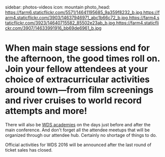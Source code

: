 sidebar: photos-videos
icon: mountain
photo_head: https://farm6.staticflickr.com/5571/14641195685_9a359f8232_b.jpg,https://farm4.staticflickr.com/3903/14637946971_abc1b66c72_b.jpg,https://farm4.staticflickr.com/3923/14640715582_85502e23ab_b.jpg,https://farm4.staticflickr.com/3907/14633991916_bb69de6961_b.jpg

# When main stage sessions end for the afternoon, the good times roll on. Join your fellow attendees at your choice of extracurricular activities around town—from film screenings and river cruises to world record attempts and more!

There will also be [WDS academies](/academies) on the days just before and after the main conference. And don't forget all the attendee meetups that will be organized through our attendee hub. Certainly no shortage of things to do.

<div class="zig-zags_blue"></div>

Official activities for WDS 2016 will be announced after the last round of ticket sales has closed.

<!-- <a name="5k-run"></a>
### Friday, July 11


<div class="collapsable-box collapsable-box-open">
	<a href="https://www.eventbrite.com/e/wds-5k-fun-run-tickets-11776849875"><h4>5K Fun Run</h4></a>
	<h5>7:00–8:00 am</h5>
	<a href="https://www.eventbrite.com/e/wds-5k-fun-run-tickets-11776849875" class="button">Tickets &rarr;</a>
	<div class="collapsable-content">
		<h4>Summary</h4>
		Join WDS veteran attendee Nicole Antoinette (@NicoleLessBS) for a flat and scenic 5k fun run around the historic Portland waterfront!

We'll be meeting in front of the Arlene Schnitzer Concert Hall, running down to the waterfront, and doing the loop that crosses both the Steel and Hawthorne Bridges. All skill levels welcome, of course!
	</div>
</div>

<a name="namaste"></a>

<div class="collapsable-box collapsable-box-open">
	<a href="/2014-world-record"><h4>The Great Namaste</h4></a>
	<h5>8:30–11:30 am</h5>
	<a href="/2014-world-record" class="button">More Info &rarr;</a>
	<div class="collapsable-content">
		<h4>Summary</h4>
		You'd better believe we're coming back this year with another world record attempt. This year, we're tackling the world's longest yoga chain.
		
		At 8:30 AM on Friday, July 11th, you'll join your fellow WDS attendees and local Portlanders as we team up downtown at Pioneer Courthouse Square to bring that record to Portland!

It will take 697 of us to swipe the record away from India. Are you up for it?
	</div>
</div>

<a name="yrp"></a>
### Saturday, July 12

<div class="collapsable-box collapsable-box-open">
	<a href="https://www.eventbrite.com/e/yoga-rocks-the-park-wds-style-tickets-11967895297"><h4>Yoga Rocks The Park - WDS Style</h4></a>
	<h5>1:30–4:00 pm</h5>
	<a href="https://www.eventbrite.com/e/yoga-rocks-the-park-wds-style-tickets-11967895297" class="button">Tickets &rarr;</a>
	<div class="collapsable-content">
		<h4>Summary</h4>
		Join the Movement (literally). Yoga Rocks the Park brings its now global live music, yoga and community cultivating experience to the World Domination Summit.
		
		During this exclusive event, WDS ticket holders will be guided on a sound and movement journey by yoga superstar Jill Knouse and sound guru DJ Drez. This journey will leave you connected to yourself, the WDS community and the power that comes from practicing yoga in the presence of Mother Nature. 
	</div>
</div>

<a name="portland-spirit"></a>
<div class="collapsable-box collapsable-box-open">
	<a href="http://www.eventbrite.com/e/river-cruise-on-the-portland-spirit-tickets-11773158835"><h4>Portland Spirit River Cruise</h4></a>
	<h5>6:30–9:30 pm</h5>
	<a href="http://www.eventbrite.com/e/river-cruise-on-the-portland-spirit-tickets-11773158835" class="button">Tickets &rarr;</a>
	<div class="collapsable-content">
		<h4>Summary</h4>
		Friends and fellow world dominators,

Abraham Lincoln once said, "All I need to be happy in life is a yacht, some good company, and a bag of Doritos."

That is, of course, a lie. But if it were true, it would cleverly underscore just how amazing it'll be if you join us on Saturday night, July 12th for a cruise through Portland on the famous Portland Spirit—our very own yacht, or at least our very own yacht for a few hours.
	</div>
</div>

<a name="world-cup"></a>
### Sunday, July 13


<div class="collapsable-box collapsable-box-open">
	<h4>World Cup Final Match</h4>
	<h5>12:00–2:30 pm</h5>
	<div class="collapsable-content">
		<h4>Summary</h4>
		Calling all soccer fans! Join your fellow footballers and watch the final World Cup match as it's broadcast live right in Portland's Living Room—Pioneer Courthouse Square. Grab your lunch after the morning session and root for your favorite team in the middle of downtown. Bonus points if we can hear you yelling from the main stage.
	</div>
</div>
-->
